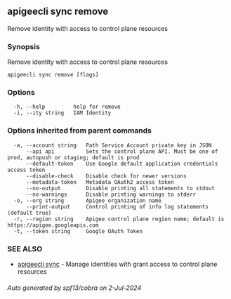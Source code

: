 ## apigeecli sync remove

Remove identity with access to control plane resources

### Synopsis

Remove identity with access to control plane resources

```
apigeecli sync remove [flags]
```

### Options

```
  -h, --help         help for remove
  -i, --ity string   IAM Identity
```

### Options inherited from parent commands

```
  -a, --account string   Path Service Account private key in JSON
      --api api          Sets the control plane API. Must be one of prod, autopush or staging; default is prod
      --default-token    Use Google default application credentials access token
      --disable-check    Disable check for newer versions
      --metadata-token   Metadata OAuth2 access token
      --no-output        Disable printing all statements to stdout
      --no-warnings      Disable printing warnings to stderr
  -o, --org string       Apigee organization name
      --print-output     Control printing of info log statements (default true)
  -r, --region string    Apigee control plane region name; default is https://apigee.googleapis.com
  -t, --token string     Google OAuth Token
```

### SEE ALSO

* [apigeecli sync](apigeecli_sync.md)	 - Manage identities with grant access to control plane resources

###### Auto generated by spf13/cobra on 2-Jul-2024
